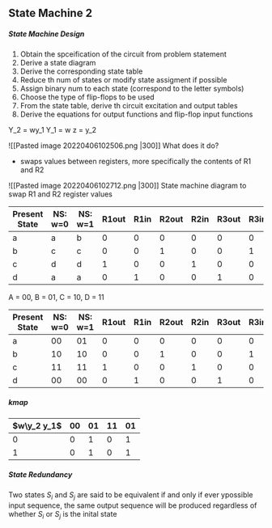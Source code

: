 ## State Machine 2
##### State Machine Design
1. Obtain the spceification of the circuit from problem statement
2. Derive a state diagram
3. Derive the corresponding state table
4. Reduce th num of states or modify state assigment if possible
5. Assign binary num to each state (correspond to the letter symbols)
6. Choose the type of flip-flops to be used
7. From the state table, derive th circuit excitation and output tables
8. Derive the equations for output functions and flip-flop input functions



Y_2 = wy_1
Y_1 = w
z = y_2


![[Pasted image 20220406102506.png |300]]
What does it do? 
- swaps values between registers, more specifically the contents of R1 and R2

![[Pasted image 20220406102712.png |300]]
State machine diagram to swap R1 and R2 register values

| Present State | NS: w=0 | NS: w=1 | R1out | R1in | R2out | R2in | R3out | R3in | Done |
| ------------- | --- | --- | ----- | ---- | ----- | ---- | ----- | ---- | ---- |
| a             | a   | b   | 0     | 0    | 0     | 0    | 0     | 0    | 0    |
| b             | c   | c   | 0     | 0    | 1     | 0    | 0     | 1    | 0    |
| c             | d   | d   | 1     | 0    | 0     | 1    | 0     | 0    | 0    |
| d             | a   | a   | 0     | 1    | 0     | 0    | 1     | 0    | 1     |

A = 00, B = 01, C = 10, D = 11

| Present State | NS: w=0 | NS: w=1 | R1out | R1in | R2out | R2in | R3out | R3in | Done |
| ------------- | --- | --- | ----- | ---- | ----- | ---- | ----- | ---- | ---- |
| a             | 00   | 01   | 0     | 0    | 0     | 0    | 0     | 0    | 0    |
| b             | 10   | 10   | 0     | 0    | 1     | 0    | 0     | 1    | 0    |
| c             | 11   | 11   | 1     | 0    | 0     | 1    | 0     | 0    | 0    |
| d             | 00   | 00   | 0     | 1    | 0     | 0    | 1     | 0    | 1     |


#####  kmap

| $w\y_2 y_1$ | 00  | 01  | 11  | 01  |
| ----------- | --- | --- | --- | --- |
| 0           | 0   | 1   | 0   | 1   |
| 1           | 0   | 1   | 0   | 1    |

##### State Redundancy
Two states $S_i$ and $S_j$ are said to be equivalent if and only if ever ypossible input sequence, the same output sequence will be produced regardless of whether $S_i$ or $S_j$ is the inital state
